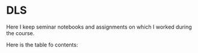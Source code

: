# DLS
Here I keep seminar notebooks and assignments on which I worked during the course.

Here is the table fo contents:


